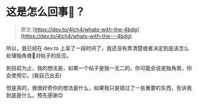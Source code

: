 # 这是怎么回事🦄？

> 原文:[https://dev.to/4lch4/whats-with-the-4bdg](https://dev.to/4lch4/whats-with-the---4bdg)

所以，我已经在 dev.to 上呆了一段时间了，我还没有弄清楚或者决定到底该怎么处理独角兽🦄对帖子的反应。

到目前为止，我的想法是，如果一个帖子是独一无二的，你可能会说是独角兽，你会使用它。(我自己出去)

但是真的，我很好奇你的想法是什么，如果我只是错过了一些重要的东西，告诉我到底是什么。预先感谢😊